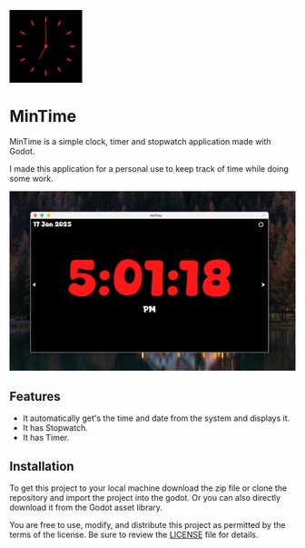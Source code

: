![Clock MinTime](icon/mintime.png)
# MinTime

MinTime is a simple clock, timer and stopwatch application made with Godot.

I made this application for a personal use to keep track of time while doing some work.

![clock image](screenshot/mt1.png)


## Features

- It automatically get's the time and date from the system and displays it.
- It has Stopwatch.
- It has Timer.


## Installation

To get this project to your local machine download the zip file or clone the repository and import the project into the godot.
Or you can also directly download it from the Godot asset library.


You are free to use, modify, and distribute this project as permitted by the terms of the license. 
Be sure to review the [LICENSE](https://github.com/cold-atom/MinTime/blob/main/LICENSE) file for details.
